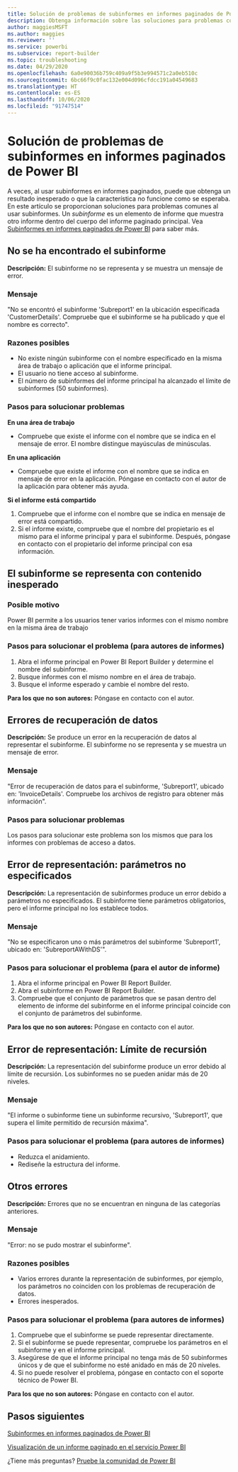 ```yaml
---
title: Solución de problemas de subinformes en informes paginados de Power BI
description: Obtenga información sobre las soluciones para problemas comunes al usar subinformes, que son elementos de informe dentro de un informe paginado.
author: maggiesMSFT
ms.author: maggies
ms.reviewer: ''
ms.service: powerbi
ms.subservice: report-builder
ms.topic: troubleshooting
ms.date: 04/29/2020
ms.openlocfilehash: 6a0e90036b759c409a9f5b3e994571c2a0eb510c
ms.sourcegitcommit: 6bc66f9c0fac132e004d096cfdcc191a04549683
ms.translationtype: HT
ms.contentlocale: es-ES
ms.lasthandoff: 10/06/2020
ms.locfileid: "91747514"
---
```

# <a name="troubleshoot-subreports-in-power-bi-paginated-reports"></a>Solución de problemas de subinformes en informes paginados de Power BI

A veces, al usar subinformes en informes paginados, puede que obtenga un resultado inesperado o que la característica no funcione como se esperaba. En este artículo se proporcionan soluciones para problemas comunes al usar subinformes. Un *subinforme* es un elemento de informe que muestra otro informe dentro del cuerpo del informe paginado principal. Vea [Subinformes en informes paginados de Power BI](subreports.md) para saber más.

## <a name="subreport-couldnt-be-found"></a>No se ha encontrado el subinforme

**Descripción:** El subinforme no se representa y se muestra un mensaje de error.

### <a name="message"></a>Mensaje

"No se encontró el subinforme 'Subreport1' en la ubicación especificada 'CustomerDetails'. Compruebe que el subinforme se ha publicado y que el nombre es correcto".

### <a name="possible-reasons"></a>Razones posibles

- No existe ningún subinforme con el nombre especificado en la misma área de trabajo o aplicación que el informe principal.
- El usuario no tiene acceso al subinforme.
- El número de subinformes del informe principal ha alcanzado el límite de subinformes (50 subinformes).

### <a name="troubleshooting-steps"></a>Pasos para solucionar problemas

**En una área de trabajo**

- Compruebe que existe el informe con el nombre que se indica en el mensaje de error. El nombre distingue mayúsculas de minúsculas.

**En una aplicación**

- Compruebe que existe el informe con el nombre que se indica en mensaje de error en la aplicación. Póngase en contacto con el autor de la aplicación para obtener más ayuda.

**Si el informe está compartido**

1. Compruebe que el informe con el nombre que se indica en mensaje de error está compartido.
2. Si el informe existe, compruebe que el nombre del propietario es el mismo para el informe principal y para el subinforme. Después, póngase en contacto con el propietario del informe principal con esa información.

## <a name="subreport-renders-with-unexpected-content"></a>El subinforme se representa con contenido inesperado

### <a name="possible-reason"></a>Posible motivo

Power BI permite a los usuarios tener varios informes con el mismo nombre en la misma área de trabajo

### <a name="troubleshooting-steps-for-report-authors"></a>Pasos para solucionar el problema (para autores de informes)

1. Abra el informe principal en Power BI Report Builder y determine el nombre del subinforme.
2. Busque informes con el mismo nombre en el área de trabajo.
3. Busque el informe esperado y cambie el nombre del resto.

**Para los que no son autores:** Póngase en contacto con el autor.

## <a name="data-retrieval-fails"></a>Errores de recuperación de datos

**Descripción:** Se produce un error en la recuperación de datos al representar el subinforme. El subinforme no se representa y se muestra un mensaje de error.

### <a name="message"></a>Mensaje

"Error de recuperación de datos para el subinforme, 'Subreport1', ubicado en: 'InvoiceDetails'. Compruebe los archivos de registro para obtener más información".

### <a name="troubleshooting-steps"></a>Pasos para solucionar problemas

Los pasos para solucionar este problema son los mismos que para los informes con problemas de acceso a datos.

## <a name="rendering-fails-unspecified-parameters"></a>Error de representación: parámetros no especificados

**Descripción:** La representación de subinformes produce un error debido a parámetros no especificados. El subinforme tiene parámetros obligatorios, pero el informe principal no los establece todos.

### <a name="message"></a>Mensaje 
"No se especificaron uno o más parámetros del subinforme 'Subreport1', ubicado en: 'SubreportAWithDS'".

### <a name="troubleshooting-steps-for-the-report-author"></a>Pasos para solucionar el problema (para el autor de informe)

1. Abra el informe principal en Power BI Report Builder.
2. Abra el subinforme en Power BI Report Builder.
3. Compruebe que el conjunto de parámetros que se pasan dentro del elemento de informe del subinforme en el informe principal coincide con el conjunto de parámetros del subinforme.

**Para los que no son autores:** Póngase en contacto con el autor.

## <a name="rendering-fails-recursion-limit"></a>Error de representación: Límite de recursión

**Descripción:** La representación del subinforme produce un error debido al límite de recursión. Los subinformes no se pueden anidar más de 20 niveles.

### <a name="message"></a>Mensaje

"El informe o subinforme tiene un subinforme recursivo, 'Subreport1', que supera el límite permitido de recursión máxima".

### <a name="troubleshooting-steps-for-report-authors"></a>Pasos para solucionar el problema (para autores de informes)

- Reduzca el anidamiento.
- Rediseñe la estructura del informe.

## <a name="other-errors"></a>Otros errores

**Descripción:** Errores que no se encuentran en ninguna de las categorías anteriores.

### <a name="message"></a>Mensaje

"Error: no se pudo mostrar el subinforme".

### <a name="possible-reasons"></a>Razones posibles

- Varios errores durante la representación de subinformes, por ejemplo, los parámetros no coinciden con los problemas de recuperación de datos.
- Errores inesperados.

### <a name="troubleshooting-steps-for-report-authors"></a>Pasos para solucionar el problema (para autores de informes)

1. Compruebe que el subinforme se puede representar directamente.
2. Si el subinforme se puede representar, compruebe los parámetros en el subinforme y en el informe principal.
3. Asegúrese de que el informe principal no tenga más de 50 subinformes únicos y de que el subinforme no esté anidado en más de 20 niveles.
4. Si no puede resolver el problema, póngase en contacto con el soporte técnico de Power BI.

**Para los que no son autores:** Póngase en contacto con el autor.

## <a name="next-steps"></a>Pasos siguientes

[Subinformes en informes paginados de Power BI](subreports.md)

[Visualización de un informe paginado en el servicio Power BI](../consumer/paginated-reports-view-power-bi-service.md)

¿Tiene más preguntas? [Pruebe la comunidad de Power BI](https://community.powerbi.com/)
